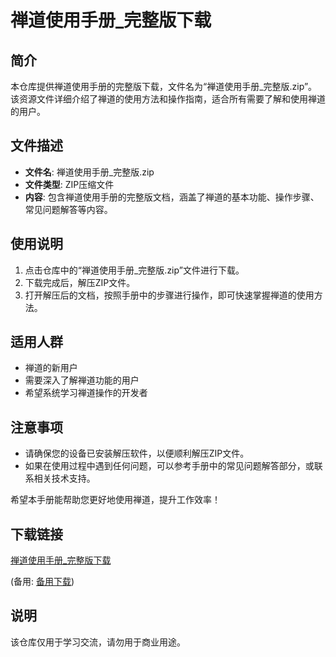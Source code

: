 # 禅道使用手册_完整版下载

## 简介

本仓库提供禅道使用手册的完整版下载，文件名为“禅道使用手册_完整版.zip”。该资源文件详细介绍了禅道的使用方法和操作指南，适合所有需要了解和使用禅道的用户。

## 文件描述

- **文件名**: 禅道使用手册_完整版.zip
- **文件类型**: ZIP压缩文件
- **内容**: 包含禅道使用手册的完整版文档，涵盖了禅道的基本功能、操作步骤、常见问题解答等内容。

## 使用说明

1. 点击仓库中的“禅道使用手册_完整版.zip”文件进行下载。
2. 下载完成后，解压ZIP文件。
3. 打开解压后的文档，按照手册中的步骤进行操作，即可快速掌握禅道的使用方法。

## 适用人群

- 禅道的新用户
- 需要深入了解禅道功能的用户
- 希望系统学习禅道操作的开发者

## 注意事项

- 请确保您的设备已安装解压软件，以便顺利解压ZIP文件。
- 如果在使用过程中遇到任何问题，可以参考手册中的常见问题解答部分，或联系相关技术支持。

希望本手册能帮助您更好地使用禅道，提升工作效率！

## 下载链接
[禅道使用手册_完整版下载](https://pan.quark.cn/s/9dbb8b88cd01) 

(备用: [备用下载](https://pan.baidu.com/s/1EPzGXbCZYrJTnEsvMBWPTQ?pwd=1234))

## 说明

该仓库仅用于学习交流，请勿用于商业用途。
